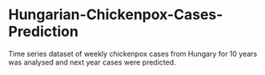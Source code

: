 # Hungarian-Chickenpox-Cases-Prediction
Time series dataset of weekly chickenpox cases from Hungary for 10 years was analysed and next year cases were predicted.
